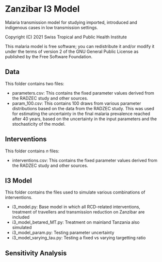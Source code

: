 # Zanzibar I3 Model
Malaria transmission model for studying imported, introduced and indigenous cases in low transmission settings.

Copyright (C) 2021 Swiss Tropical and Public Health Institute

This malaria model is free software; you can redistribute it and/or modify it under the terms of version 2 of the GNU General Public License as published by the Free Software Foundation.

## Data
This folder contains two files:
* parameters.csv: This contains the fixed parameter values derived from the RADZEC study and other sources.
* param_100.csv: This contains 100 draws from various parameter distributions based on the data from the RADZEC study. This was used for estimating the uncertainty in the final malaria prevalence reached after 40 years, based on the uncertainty in the input parameters and the stochasticity of the model.

## Interventions
This folder contains *n* files:
* interventions.csv: This contains the fixed parameter values derived from the RADZEC study and other sources.

## I3 Model
This folder contains the files used to simulate various combinations of interventions.
* i3_model.py: Base model in which all RCD-related interventions, treatment of travellers and transmission reduction on Zanzibar are included
* i3_model_betared_MT.py: Treatment on mainland Tanzania also simulated
* i3_model_param.py: Testing parameter uncertainty
* i3_model_varying_tau.py: Testing a fixed vs varying targetting ratio



## Sensitivity Analysis



